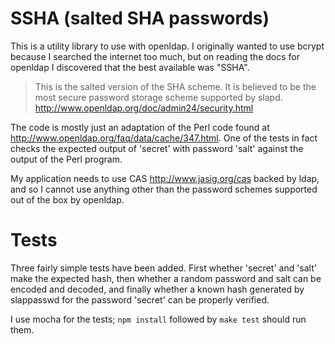 # SSHA (salted SHA passwords)

This is a utility library to use with openldap.  I originally wanted
to use bcrypt because I searched the internet too much, but on reading
the docs for openldap I discovered that the best available was "SSHA".

> This is the salted version of the SHA scheme. It is believed to be
> the most secure password storage scheme supported by
> slapd. <http://www.openldap.org/doc/admin24/security.html>

The code is mostly just an adaptation of the Perl code found at
<http://www.openldap.org/faq/data/cache/347.html>.  One of the tests
in fact checks the expected output of 'secret' with password 'salt'
against the output of the Perl program.

My application needs to use CAS  <http://www.jasig.org/cas> backed by
ldap, and so I cannot use anything other than the password schemes
supported out of the box by openldap.


# Tests

Three fairly simple tests have been added.  First whether 'secret' and
'salt' make the expected hash, then whether a random password and salt
can be encoded and decoded, and finally whether a known hash
generated by slappasswd for the password 'secret' can be properly
verified.

I use mocha for the tests; `npm install` followed by `make test`
should run them.


